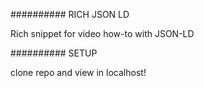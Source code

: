 ########## RICH JSON LD

Rich snippet for video how-to with JSON-LD

########## SETUP

clone repo and view in localhost!
